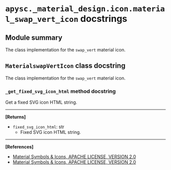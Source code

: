 # `apysc._material_design.icon.material_swap_vert_icon` docstrings

## Module summary

The class implementation for the `swap_vert` material icon.

## `MaterialswapVertIcon` class docstring

The class implementation for the `swap_vert` material icon.

### `_get_fixed_svg_icon_html` method docstring

Get a fixed SVG icon HTML string.<hr>

**[Returns]**

- `fixed_svg_icon_html`: str
  - Fixed SVG icon HTML string.

<hr>

**[References]**

- [Material Symbols & Icons, APACHE LICENSE, VERSION 2.0](https://fonts.google.com/icons?icon.size=24&icon.color=%23e8eaed)
- [Material Symbols & Icons, APACHE LICENSE, VERSION 2.0](https://www.apache.org/licenses/LICENSE-2.0.html)